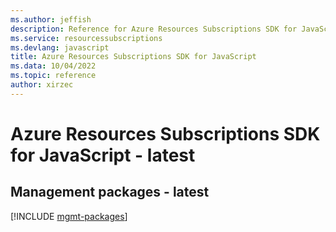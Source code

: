 ```yaml
---
ms.author: jeffish
description: Reference for Azure Resources Subscriptions SDK for JavaScript
ms.service: resourcessubscriptions
ms.devlang: javascript
title: Azure Resources Subscriptions SDK for JavaScript
ms.data: 10/04/2022
ms.topic: reference
author: xirzec
---
```

# Azure Resources Subscriptions SDK for JavaScript - latest

## Management packages - latest
[!INCLUDE [mgmt-packages](resources-subscriptions-mgmt-index.md)]